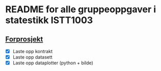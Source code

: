 # README for alle gruppeoppgaver i statestikk ISTT1003

## [Forprosjekt](./forprosjekt/)
- [x] Laste opp kontrakt
- [x] Laste opp datasett
- [x] Laste opp dataplotter (python + bilde)